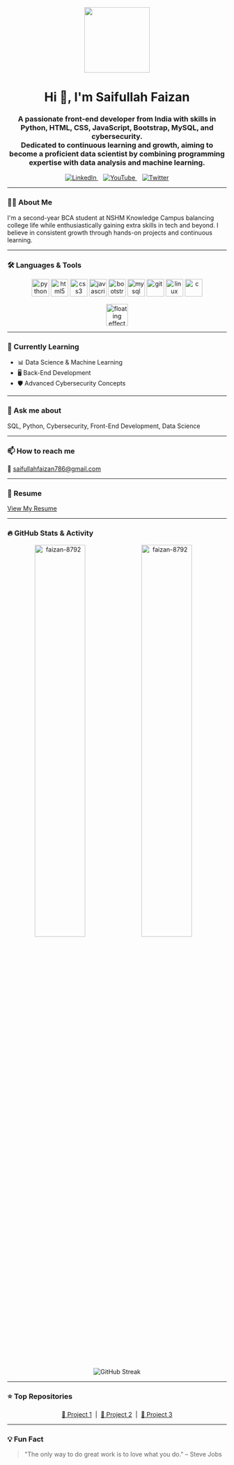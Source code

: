 <div align="center">
  <img height="150" src="https://media.giphy.com/media/M9gbBd9nbDrOTu1Mqx/giphy.gif" />
</div>

<h1 align="center">Hi 👋, I'm Saifullah Faizan</h1>
<h3 align="center">
  A passionate front-end developer from India with skills in Python, HTML, CSS, JavaScript, Bootstrap, MySQL, and cybersecurity.<br>
  Dedicated to continuous learning and growth, aiming to become a proficient data scientist by combining programming expertise with data analysis and machine learning.
</h3>

<p align="center">
  <a href="https://linkedin.com/in/saifullah-faizan-0500052bb" target="_blank">
    <img src="https://img.shields.io/badge/LinkedIn-0077B5?style=for-the-badge&logo=linkedin&logoColor=white" alt="LinkedIn" />
  </a>
  &nbsp;&nbsp;
  <a href="https://youtube.com" target="_blank">
    <img src="https://img.shields.io/badge/YouTube-FF0000?style=for-the-badge&logo=youtube&logoColor=white" alt="YouTube" />
  </a>
  &nbsp;&nbsp;
  <a href="https://twitter.com" target="_blank">
    <img src="https://img.shields.io/badge/Twitter-1DA1F2?style=for-the-badge&logo=twitter&logoColor=white" alt="Twitter" />
  </a>
</p>

---

### 👨‍💻 About Me

I'm a second-year BCA student at NSHM Knowledge Campus balancing college life while enthusiastically gaining extra skills in tech and beyond. I believe in consistent growth through hands-on projects and continuous learning.

---

### 🛠 Languages & Tools

<p align="center">
  <img alt="python" src="https://cdn.jsdelivr.net/gh/devicons/devicon/icons/python/python-original.svg" width="40" height="40" title="Python" />
  <img alt="html5" src="https://cdn.jsdelivr.net/gh/devicons/devicon/icons/html5/html5-original.svg" width="40" height="40" title="HTML5" />
  <img alt="css3" src="https://cdn.jsdelivr.net/gh/devicons/devicon/icons/css3/css3-original.svg" width="40" height="40" title="CSS3" />
  <img alt="javascript" src="https://cdn.jsdelivr.net/gh/devicons/devicon/icons/javascript/javascript-original.svg" width="40" height="40" title="JavaScript" />
  <img alt="bootstrap" src="https://cdn.jsdelivr.net/gh/devicons/devicon/icons/bootstrap/bootstrap-plain.svg" width="40" height="40" title="Bootstrap" />
  <img alt="mysql" src="https://cdn.jsdelivr.net/gh/devicons/devicon/icons/mysql/mysql-original.svg" width="40" height="40" title="MySQL" />
  <img alt="git" src="https://cdn.jsdelivr.net/gh/devicons/devicon/icons/git/git-original.svg" width="40" height="40" title="Git" />
  <img alt="linux" src="https://cdn.jsdelivr.net/gh/devicons/devicon/icons/linux/linux-original.svg" width="40" height="40" title="Linux" />
  <img alt="c" src="https://cdn.jsdelivr.net/gh/devicons/devicon/icons/c/c-original.svg" width="40" height="40" title="C" />
</p>

<p align="center">
  <!-- Floating effect using animated GIFs -->
  <img src="https://media.giphy.com/media/xTiTnJ3BooiDs5xYJi/giphy.gif" width="50" alt="floating effect" />
</p>

---

### 🌱 Currently Learning

- 📊 Data Science & Machine Learning  
- 🖥 Back-End Development  
- 🛡 Advanced Cybersecurity Concepts

---

### 💬 Ask me about

SQL, Python, Cybersecurity, Front-End Development, Data Science

---

### 📫 How to reach me

📧 saifullahfaizan786@gmail.com

---

### 📄 Resume

[View My Resume](https://flowcv.com/resume/if5ukvjeeads)

---

### 🔥 GitHub Stats & Activity

<p float="left" align="center">
  <img align="left" src="https://github-readme-stats.vercel.app/api?username=faizan-8792&show_icons=true&locale=en" alt="faizan-8792" width="48%" />
  <img align="left" src="https://github-readme-stats.vercel.app/api/top-langs?username=faizan-8792&show_icons=true&locale=en&layout=compact" alt="faizan-8792" width="48%" />
</p>

<br clear="both" />

<p align="center">
  <img src="https://github-readme-streak-stats.herokuapp.com/?user=faizan-8792&theme=dark" alt="GitHub Streak" />
</p>

---

### ⭐ Top Repositories

<p align="center">
  <a href="https://github.com/faizan-8792/your-project-1" target="_blank">📁 Project 1</a> &nbsp;|&nbsp;
  <a href="https://github.com/faizan-8792/your-project-2" target="_blank">📁 Project 2</a> &nbsp;|&nbsp;
  <a href="https://github.com/faizan-8792/your-project-3" target="_blank">📁 Project 3</a>
</p>

---

### 💡 Fun Fact

> "The only way to do great work is to love what you do." – Steve Jobs
